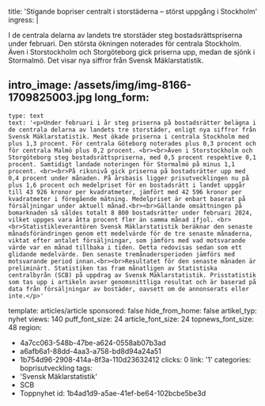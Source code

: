 title: 'Stigande bopriser centralt i storstäderna – störst uppgång i Stockholm'
ingress: |
  <p>I de centrala delarna av landets tre storstäder steg bostadsrättspriserna under februari. Den största ökningen noterades för centrala Stockholm. Även i Storstockholm och Storgöteborg gick priserna upp, medan de sjönk i Stormalmö. Det visar nya siffror från Svensk Mäklarstatistik.
  </p>
  
intro_image: /assets/img/img-8166-1709825003.jpg
long_form:
  -
    type: text
    text: '<p>Under februari i år steg priserna på bostadsrätter belägna i de centrala delarna av landets tre storstäder, enligt nya siffror från Svensk Mäklarstatistik. Mest ökade priserna i centrala Stockholm med plus 1,3 procent. För centrala Göteborg noterades plus 0,3 procent och för centrala Malmö plus 0,2 procent. <br><br>Även i Storstockholm och Storgöteborg steg bostadsrättspriserna, med 0,5 procent respektive 0,1 procent. Samtidigt landade noteringen för Stormalmö på minus 1,1 procent. <br><br>På riksnivå gick priserna på bostadsrätter upp med 0,4 procent under månaden. På årsbasis ligger prisutvecklingen nu på plus 1,6 procent och medelpriset för en bostadsrätt i landet uppgår till 43 926 kronor per kvadratmeter, jämfört med 42 596 kronor per kvadratmeter i föregående mätning. Medelpriset är enbart baserat på försäljningar under aktuell månad.<br><br>Gällande omsättningen på bomarknaden så såldes totalt 8 800 bostadsrätter under februari 2024, vilket uppges vara åtta procent fler än samma månad ifjol. <br><br>Statistikleverantören Svensk Mäklarstatistik beräknar den senaste månadsförändringen genom ett medelvärde för de tre senaste månaderna, viktat efter antalet försäljningar, som jämförs med vad motsvarande värde var en månad tillbaka i tiden. Detta redovisas sedan som ett glidande medelvärde. Den senaste tremånadersperioden jämförs med motsvarande period innan.<br><br>Resultatet för den senaste månaden är preliminärt. Statistiken tas fram månatligen av Statistiska centralbyrån (SCB) på uppdrag av Svensk Mäklarstatistik. Prisstatistik som tas upp i artikeln avser genomsnittliga resultat och är baserad på data från försäljningar av bostäder, oavsett om de annonserats eller inte.</p>'
template: articles/article
sponsored: false
hide_from_home: false
artikel_typ: nyhet
views: 140
puff_font_size: 24
article_font_size: 24
topnews_font_size: 48
region:
  - 4a7cc063-548b-47be-a624-0558ab07b3ad
  - a6afb6a1-88dd-4aa3-a758-bd8d94a24a51
  - 1b754d96-2908-414a-8f3a-110d23632412
clicks: 0
link: '1'
categories: boprisutveckling
tags:
  - 'Svensk Mäklarstatistik'
  - SCB
  - Toppnyhet
id: 1b4ad1d9-a5ae-41ef-be64-102bcbe5be3d
